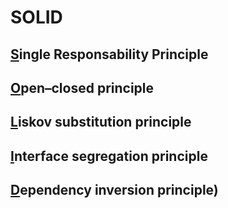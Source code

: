 # SOLID

## [S](https://en.wikipedia.org/wiki/Single_responsibility_principle)ingle Responsability Principle
## [O](https://en.wikipedia.org/wiki/Open%E2%80%93closed_principle)pen–closed principle
## [L](https://en.wikipedia.org/wiki/Liskov_substitution_principle)iskov substitution principle
## [I](https://en.wikipedia.org/wiki/Interface_segregation_principle)nterface segregation principle
## [D](https://en.wikipedia.org/wiki/Dependency_inversion_principle)ependency inversion principle)

